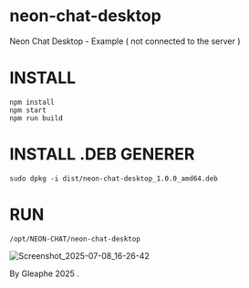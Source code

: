 # neon-chat-desktop
Neon Chat Desktop - Example ( not connected to the server ) 

# INSTALL 

    npm install
    npm start 
    npm run build

# INSTALL .DEB GENERER

    sudo dpkg -i dist/neon-chat-desktop_1.0.0_amd64.deb

# RUN

    /opt/NEON-CHAT/neon-chat-desktop




![Screenshot_2025-07-08_16-26-42](https://github.com/user-attachments/assets/dcd745f2-fa9b-4e9b-b167-e5595a78de6e)


By Gleaphe 2025 .

    
